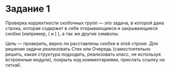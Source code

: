 # Задание 1

Проверка корректности скобочных групп — это задача, в которой дана строка, которая содержит в себе открывающиеся и закрывающиеся скобки (например, ( и ) ), а так же другие символы. 


Цель — проверить, верно ли расставлены скобки в этой строке. Для решения задачи реализовать Стек или Очередь (самостоятельно решить, какая структура подходить, реализовать класс, не используя встроенные модули), покрыть код комментариями, прислать ссылку на гитхаб. 

